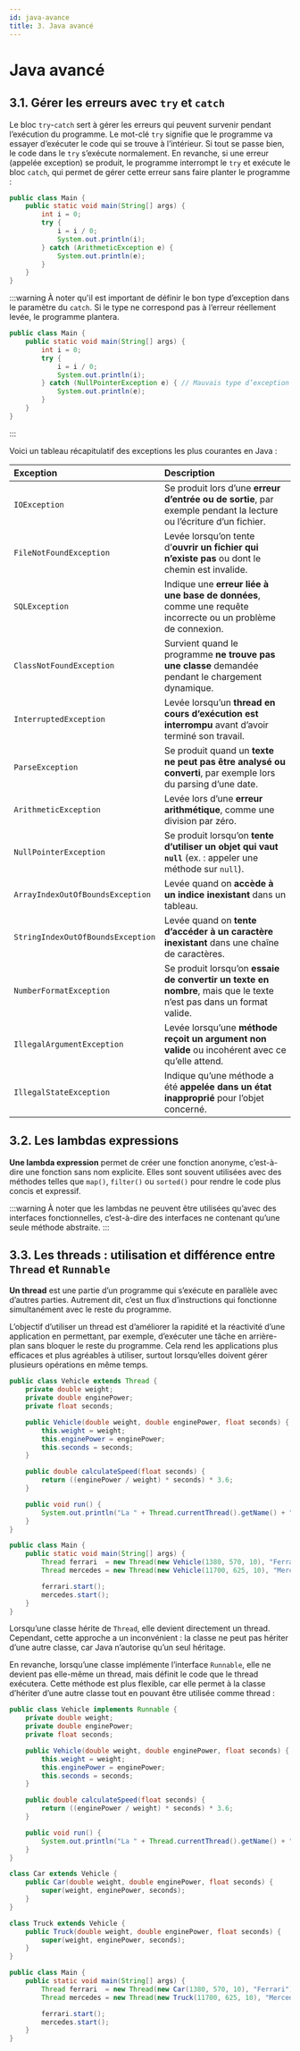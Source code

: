 ```yaml
---
id: java-avance
title: 3. Java avancé
---
```


# Java avancé

## 3.1. Gérer les erreurs avec `try` et `catch`

Le bloc `try`-`catch` sert à gérer les erreurs qui peuvent survenir pendant l’exécution du programme. Le mot-clé `try` signifie que le programme va essayer d’exécuter le code qui se trouve à l’intérieur. Si tout se passe bien, le code dans le `try` s’exécute normalement. En revanche, si une erreur (appelée exception) se produit, le programme interrompt le `try` et exécute le bloc `catch`, qui permet de gérer cette erreur sans faire planter le programme :

```java
public class Main {
    public static void main(String[] args) {
        int i = 0;
        try {
            i = i / 0;
            System.out.println(i);
        } catch (ArithmeticException e) {
            System.out.println(e);
        }
    }
}
```

:::warning
À noter qu'il est important de définir le bon type d’exception dans le paramètre du `catch`. Si le type ne correspond pas à l’erreur réellement levée, le programme plantera.

```java
public class Main {
    public static void main(String[] args) {
        int i = 0;
        try {
            i = i / 0;
            System.out.println(i);
        } catch (NullPointerException e) { // Mauvais type d’exception
            System.out.println(e);
        }
    }
}
```
:::

Voici un tableau récapitulatif des exceptions les plus courantes en Java :

| **Exception**                     | **Description**                                                                                                     |
| :-------------------------------- | :------------------------------------------------------------------------------------------------------------------ |
| `IOException`                     | Se produit lors d’une **erreur d’entrée ou de sortie**, par exemple pendant la lecture ou l’écriture d’un fichier.  |
| `FileNotFoundException`           | Levée lorsqu’on tente d’**ouvrir un fichier qui n’existe pas** ou dont le chemin est invalide.                      |
| `SQLException`                    | Indique une **erreur liée à une base de données**, comme une requête incorrecte ou un problème de connexion.        |
| `ClassNotFoundException`          | Survient quand le programme **ne trouve pas une classe** demandée pendant le chargement dynamique.                  |
| `InterruptedException`            | Levée lorsqu’un **thread en cours d’exécution est interrompu** avant d’avoir terminé son travail.                   |
| `ParseException`                  | Se produit quand un **texte ne peut pas être analysé ou converti**, par exemple lors du parsing d’une date.         |
| `ArithmeticException`             | Levée lors d’une **erreur arithmétique**, comme une division par zéro.                                              |
| `NullPointerException`            | Se produit lorsqu’on **tente d’utiliser un objet qui vaut `null`** (ex. : appeler une méthode sur `null`).          |
| `ArrayIndexOutOfBoundsException`  | Levée quand on **accède à un indice inexistant** dans un tableau.                                                   |
| `StringIndexOutOfBoundsException` | Levée quand on **tente d’accéder à un caractère inexistant** dans une chaîne de caractères.                         |
| `NumberFormatException`           | Se produit lorsqu’on **essaie de convertir un texte en nombre**, mais que le texte n’est pas dans un format valide. |
| `IllegalArgumentException`        | Levée lorsqu’une **méthode reçoit un argument non valide** ou incohérent avec ce qu’elle attend.                    |
| `IllegalStateException`           | Indique qu’une méthode a été **appelée dans un état inapproprié** pour l’objet concerné.                            |


## 3.2. Les lambdas expressions

**Une lambda expression** permet de créer une fonction anonyme, c’est-à-dire une fonction sans nom explicite. Elles sont souvent utilisées avec des méthodes telles que `map()`, `filter()` ou `sorted()` pour rendre le code plus concis et expressif.

:::warning 
À noter que les lambdas ne peuvent être utilisées qu’avec des interfaces fonctionnelles, c’est-à-dire des interfaces ne contenant qu’une seule méthode abstraite.
:::

## 3.3. Les threads : utilisation et différence entre `Thread` et `Runnable`

**Un thread** est une partie d’un programme qui s’exécute en parallèle avec d’autres parties. Autrement dit, c’est un flux d’instructions qui fonctionne simultanément avec le reste du programme.

L’objectif d’utiliser un thread est d’améliorer la rapidité et la réactivité d’une application en permettant, par exemple, d’exécuter une tâche en arrière-plan sans bloquer le reste du programme. Cela rend les applications plus efficaces et plus agréables à utiliser, surtout lorsqu’elles doivent gérer plusieurs opérations en même temps.

```java
public class Vehicle extends Thread {
    private double weight;
    private double enginePower;
    private float seconds;

    public Vehicle(double weight, double enginePower, float seconds) {
        this.weight = weight;
        this.enginePower = enginePower;
        this.seconds = seconds;
    }

    public double calculateSpeed(float seconds) {
        return ((enginePower / weight) * seconds) * 3.6;
    }

    public void run() {
        System.out.println("La " + Thread.currentThread().getName() + " après " + seconds + " secondes : " + calculateSpeed(seconds) + " km/h");
    }
}
```

```java
public class Main {
    public static void main(String[] args) {
        Thread ferrari  = new Thread(new Vehicle(1380, 570, 10), "Ferrari");
        Thread mercedes = new Thread(new Vehicle(11700, 625, 10), "Mercedes");

        ferrari.start();
        mercedes.start();
    }
}
```

Lorsqu’une classe hérite de `Thread`, elle devient directement un thread. Cependant, cette approche a un inconvénient : la classe ne peut pas hériter d’une autre classe, car Java n’autorise qu’un seul héritage. 

En revanche, lorsqu’une classe implémente l’interface `Runnable`, elle ne devient pas elle-même un thread, mais définit le code que le thread exécutera. Cette méthode est plus flexible, car elle permet à la classe d’hériter d’une autre classe tout en pouvant être utilisée comme thread :

```java
public class Vehicle implements Runnable {
    private double weight;
    private double enginePower;
    private float seconds;

    public Vehicle(double weight, double enginePower, float seconds) {
        this.weight = weight;
        this.enginePower = enginePower;
        this.seconds = seconds;
    }

    public double calculateSpeed(float seconds) {
        return ((enginePower / weight) * seconds) * 3.6;
    }

    public void run() {
        System.out.println("La " + Thread.currentThread().getName() + " après " + seconds + " secondes : " + calculateSpeed(seconds) + " km/h");
    }
}

class Car extends Vehicle {
    public Car(double weight, double enginePower, float seconds) {
        super(weight, enginePower, seconds);
    }
}

class Truck extends Vehicle {
    public Truck(double weight, double enginePower, float seconds) {
        super(weight, enginePower, seconds);
    }
}
```

```java
public class Main {
    public static void main(String[] args) {
        Thread ferrari  = new Thread(new Car(1380, 570, 10), "Ferrari");
        Thread mercedes = new Thread(new Truck(11700, 625, 10), "Mercedes");

        ferrari.start();
        mercedes.start();
    }
}
```
